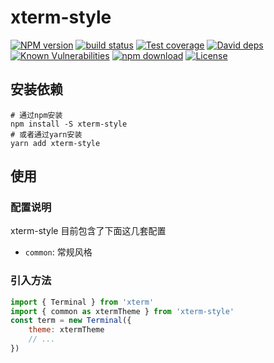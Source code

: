 # xterm-style

[![NPM version][npm-image]][npm-url]
[![build status][travis-image]][travis-url]
[![Test coverage][codecov-image]][codecov-url]
[![David deps][david-image]][david-url]
[![Known Vulnerabilities][snyk-image]][snyk-url]
[![npm download][download-image]][download-url]
[![License][license-image]][license-url]

[npm-image]: https://img.shields.io/npm/v/xterm-style.svg?style=flat-square
[npm-url]: https://npmjs.org/package/xterm-style
[travis-image]: https://travis-ci.org/saqqdy/xterm-style.svg?branch=master
[travis-url]: https://travis-ci.org/saqqdy/xterm-style
[codecov-image]: https://img.shields.io/codecov/c/github/saqqdy/xterm-style.svg?style=flat-square
[codecov-url]: https://codecov.io/github/saqqdy/xterm-style?branch=master
[david-image]: https://img.shields.io/david/saqqdy/xterm-style.svg?style=flat-square
[david-url]: https://david-dm.org/saqqdy/xterm-style
[snyk-image]: https://snyk.io/test/npm/xterm-style/badge.svg?style=flat-square
[snyk-url]: https://snyk.io/test/npm/xterm-style
[download-image]: https://img.shields.io/npm/dm/xterm-style.svg?style=flat-square
[download-url]: https://npmjs.org/package/xterm-style
[license-image]: https://img.shields.io/badge/License-MIT-yellow.svg
[license-url]: LICENSE

## 安装依赖

```shell
# 通过npm安装
npm install -S xterm-style
# 或者通过yarn安装
yarn add xterm-style
```

## 使用

### 配置说明

xterm-style 目前包含了下面这几套配置

-   `common`: 常规风格

### 引入方法

```js
import { Terminal } from 'xterm'
import { common as xtermTheme } from 'xterm-style'
const term = new Terminal({
    theme: xtermTheme
    // ...
})
```
